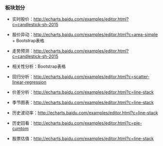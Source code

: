 ### 板块划分

* 实时股价：http://echarts.baidu.com/examples/editor.html?c=candlestick-sh-2015

* 股价异动：http://echarts.baidu.com/examples/editor.html?c=area-simple + Bootstrap表格

* 走势预测：http://echarts.baidu.com/examples/editor.html?c=candlestick-sh-2015

* 相关性分析：Bootstrap表格

* 回归分析：http://echarts.baidu.com/examples/editor.html?c=scatter-linear-regression

* 价差分析：http://echarts.baidu.com/examples/editor.html?c=line-stack

* 季节图表：http://echarts.baidu.com/examples/editor.html?c=line-stack

* 历史波动率：http://echarts.baidu.com/examples/editor.html?c=line-stack

* 历史回看：http://echarts.baidu.com/examples/editor.html?c=pie-cumtom

* 股票估值：http://echarts.baidu.com/examples/editor.html?c=line-stack  
